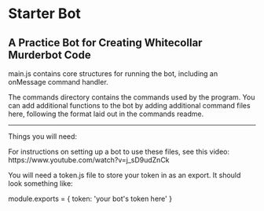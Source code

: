 <h1>Starter Bot</h1>

<h2>A Practice Bot for Creating Whitecollar Murderbot Code</h2>

<p>main.js contains core structures for running the bot, including an onMessage command handler.</p>

<p>The commands directory contains the commands used by the program. You can add additional functions to the bot by adding additional command files here, following the format laid out in the commands readme.</p>

------------------------------------------------------------------------------------

Things you will need:

<p>For instructions on setting up a bot to use these files, see this video:
https://www.youtube.com/watch?v=j_sD9udZnCk</p>

<p>You will need a token.js file to store your token in as an export. It should look something like:

module.exports = {
    token: 'your bot's token here'
}</p>